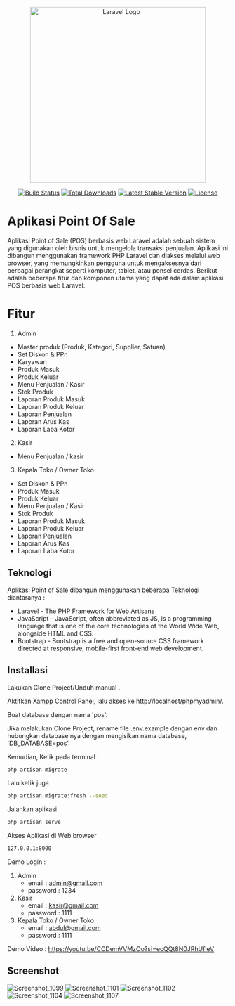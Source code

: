 
<p align="center"><a href="https://laravel.com" target="_blank"><img src="https://raw.githubusercontent.com/laravel/art/master/logo-lockup/5%20SVG/2%20CMYK/1%20Full%20Color/laravel-logolockup-cmyk-red.svg" width="400" alt="Laravel Logo"></a></p>

<p align="center">
<a href="https://github.com/laravel/framework/actions"><img src="https://github.com/laravel/framework/workflows/tests/badge.svg" alt="Build Status"></a>
<a href="https://packagist.org/packages/laravel/framework"><img src="https://img.shields.io/packagist/dt/laravel/framework" alt="Total Downloads"></a>
<a href="https://packagist.org/packages/laravel/framework"><img src="https://img.shields.io/packagist/v/laravel/framework" alt="Latest Stable Version"></a>
<a href="https://packagist.org/packages/laravel/framework"><img src="https://img.shields.io/packagist/l/laravel/framework" alt="License"></a>
</p>


# Aplikasi Point Of Sale


Aplikasi Point of Sale (POS) berbasis web Laravel adalah sebuah sistem yang digunakan oleh bisnis untuk mengelola transaksi penjualan. Aplikasi ini dibangun menggunakan framework PHP Laravel dan diakses melalui web browser, yang memungkinkan pengguna untuk mengaksesnya dari berbagai perangkat seperti komputer, tablet, atau ponsel cerdas. Berikut adalah beberapa fitur dan komponen utama yang dapat ada dalam aplikasi POS berbasis web Laravel:



# Fitur
1. Admin
- Master produk (Produk, Kategori, Supplier, Satuan)
- Set Diskon & PPn
- Karyawan
- Produk Masuk
- Produk Keluar
- Menu Penjualan / Kasir
- Stok Produk
- Laporan Produk Masuk
- Laporan Produk Keluar
- Laporan Penjualan
- Laporan  Arus Kas
- Laporan  Laba Kotor


2. Kasir
- Menu Penjualan / kasir


3. Kepala Toko / Owner Toko
- Set Diskon & PPn
- Produk Masuk
- Produk Keluar
- Menu Penjualan / Kasir
- Stok Produk
- Laporan Produk Masuk
- Laporan Produk Keluar
- Laporan Penjualan
- Laporan  Arus Kas
- Laporan  Laba Kotor



## Teknologi

Aplikasi Point of Sale dibangun menggunakan beberapa Teknologi diantaranya :

- Laravel - The PHP Framework for Web Artisans
- JavaScript - JavaScript, often abbreviated as JS, is a programming language that is one of the core technologies of the World Wide Web, alongside HTML and CSS.
- Bootstrap - Bootstrap is a free and open-source CSS framework directed at responsive, mobile-first front-end web development. 



## Installasi

Lakukan Clone Project/Unduh manual .

Aktifkan Xampp Control Panel, lalu akses ke http://localhost/phpmyadmin/.

Buat database dengan nama 'pos'.

Jika melakukan Clone Project, rename file .env.example dengan env dan hubungkan
database nya dengan mengisikan nama database, 'DB_DATABASE=pos'.


Kemudian, Ketik pada terminal :
```sh
php artisan migrate
```

Lalu ketik juga

```sh
php artisan migrate:fresh --seed
```

Jalankan aplikasi 

```sh
php artisan serve
```

Akses Aplikasi di Web browser 
```sh
127.0.0.1:8000
```

Demo Login :
1. Admin
    - email     : admin@gmail.com
    - password  : 1234
2. Kasir
    - email     : kasir@gmail.com
    - password  : 1111
3. Kepala Toko / Owner Toko
    - email     : abdul@gmail.com
    - password  : 1111


Demo Video : https://youtu.be/CCDemVVMzOo?si=ecQQt8N0JRhUfleV


## Screenshot
![Screenshot_1099](https://github.com/dwipurnomo12/pos/assets/105181667/2ed4208c-7805-497a-910f-e03e149226fb)
![Screenshot_1101](https://github.com/dwipurnomo12/pos/assets/105181667/72858818-04e7-4d6f-b774-d3bb613a4ecb)
![Screenshot_1102](https://github.com/dwipurnomo12/pos/assets/105181667/722f6595-b60f-486d-9013-131807b6e6e0)
![Screenshot_1104](https://github.com/dwipurnomo12/pos/assets/105181667/f85099dc-090b-4471-a646-5cafff417e12)
![Screenshot_1107](https://github.com/dwipurnomo12/pos/assets/105181667/e25fc019-b546-46a2-b863-74e96954b66d)


